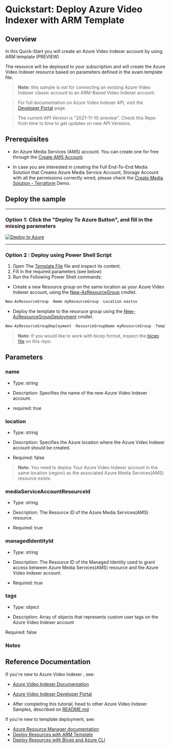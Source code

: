 
# Quickstart: Deploy Azure Video Indexer with ARM Template 

## Overview

In this Quick-Start you will create an Azure Video Indexer  account by using ARM template (PREVIEW)

The resource will be deployed to your subscription and will create the Azure Video Indexer resource based on parameters defined in the avam.template file.


> **Note:**
> this sample is *not* for connecting an existing Azure Video Indexer classic account to an ARM-Based Video Indexer account.

> For full documentation on Azure Video Indexer API, visit the [Developer Portal](https://aka.ms/avam-dev-portal) page.

> The current API Version is "2021-11-10-preview". Check this Repo from time to time to get updates on new API Versions.

## Prerequisites

* An Azure Media Services (AMS) account. You can create one for free through the [Create AMS Account](https://docs.microsoft.com/en-us/azure/media-services/latest/account-create-how-to).

* In case you are interested in creating the Full End-To-End Media Solution that Creates Azure Media Service Account, Storage Account with all the permissions correctly wired, please check the [Create Media Solution - Terraform](../Create-Media-Solution-Terraform/) Demo. 

## Deploy the sample

----

### Option 1: Click the "Deploy To Azure Button", and fill in the missing parameters


[![Deploy to Azure](https://aka.ms/deploytoazurebutton)](https://portal.azure.com/#create/Microsoft.Template/uri/https%3A%2F%2Fraw.githubusercontent.com%2FAzure-Samples%2Fmedia-services-video-indexer%2Fmaster%2FARM-Quick-Start%2Favam.template.json)  

----

### Option 2 : Deploy using Power Shell Script

1. Open The [Template File](avam.template.json) file and inspect its content.
2. Fill in the required parameters (see below)
3. Run the Following Power Shell commands:

* Create a new Resource group on the same location as your Azure Video Indexer account, using the [New-AzResourceGroup](https://docs.microsoft.com/en-us/powershell/module/az.resources/new-azresourcegroup) cmdlet.


```powershell
New-AzResourceGroup -Name myResourceGroup -Location eastus
```

* Deploy the template to the resoruce group using the [New-AzResourceGroupDeployment](https://docs.microsoft.com/en-us/powershell/module/az.resources/new-azresourcegroupdeployment) cmdlet.

```powershell
New-AzResourceGroupDeployment -ResourceGroupName myResourceGroup -TemplateFile ./avam.template.json
```

> **Note:**
> If you would like to work with bicep format, inspect the [bicep file](avam.template.bicep) on this repo.

## Parameters

### name


* Type: string

* Description: Specifies the name of the new Azure Video Indexer account.

* required: true

### location


* Type: string

* Description: Specifies the Azure location where the Azure Video Indexer account should be created.

* Required: false


> **Note:**
> You need to deploy Your Azure Video Indexer account in the same location (region) as the associated Azure Media Services(AMS) resource exists.


### mediaServiceAccountResourceId

* Type: string

* Description: The Resource ID of the Azure Media Services(AMS) resource.

* Required: true


### managedIdentityId

* Type: string

* Description: The Resource ID of the Managed Identity used to grant access between Azure Media Services(AMS) resource and the Azure Video Indexer account.

* Required: true


### tags


* Type: object

* Description: Array of objects that represents custom user tags on the Azure Video Indexer account

 Required: false


### Notes

## Reference Documentation

If you're new to Azure Video Indexer , see:


* [Azure Video Indexer Documentation](https://aka.ms/vi-docs)
* [Azure Video Indexer Developer Portal](https://aka.ms/vi-docs)

* After completing this tutorial, head to other Azure Video Indexer Samples, described on [README.md](../../README.md)

If you're new to template deployment, see:

* [Azure Resource Manager documentation](https://docs.microsoft.com/azure/azure-resource-manager/)
* [Deploy Resources with ARM Template](https://docs.microsoft.com/en-us/azure/azure-resource-manager/templates/deploy-powershell)
* [Deploy Resources with Bicep and Azure CLI](https://docs.microsoft.com/en-us/azure/azure-resource-manager/bicep/deploy-cli)
